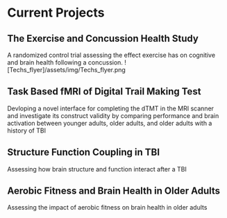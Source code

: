 # Current Projects

## The Exercise and Concussion Health Study
A randomized control trial assessing the effect exercise has on cognitive and brain health following a concussion.
![Techs_flyer]/assets/img/Techs_flyer.png
## Task Based fMRI of Digital Trail Making Test
Devloping a novel interface for completing the dTMT in the MRI scanner and investigate its construct validity by comparing performance and brain activation between younger adults, older adults, and older adults with a history of TBI

## Structure Function Coupling in TBI
Assessing how brain structure and function interact after a TBI

## Aerobic Fitness and Brain Health in Older Adults
Assessing the impact of aerobic fitness on brain health in older adults 
